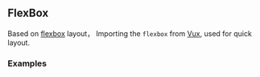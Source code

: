 ## FlexBox

Based on [flexbox](http://www.ruanyifeng.com/blog/2015/07/flex-grammar.html) layout， Importing the `flexbox` from [Vux](https://vux.li/#!/), used for quick layout.

### Examples

